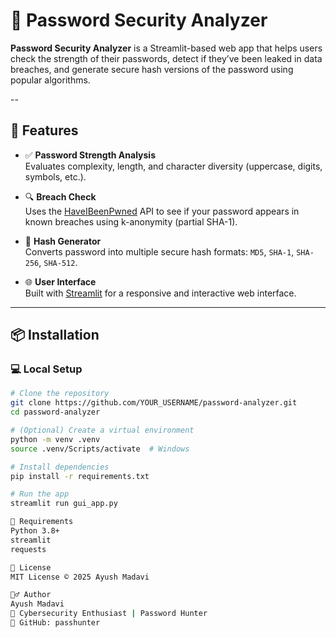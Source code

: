 # 🔐 Password Security Analyzer

**Password Security Analyzer** is a Streamlit-based web app that helps users check the strength of their passwords, 
detect if they’ve been leaked in data breaches, and generate secure hash versions of the password using popular algorithms.

--

## 🚀 Features

- ✅ **Password Strength Analysis**  
  Evaluates complexity, length, and character diversity (uppercase, digits, symbols, etc.).

- 🔍 **Breach Check**  
  Uses the [HaveIBeenPwned](https://haveibeenpwned.com/API/v3#SearchingPwnedPasswordsByRange) API to see if your password appears in known breaches using k-anonymity (partial SHA-1).

- 🔐 **Hash Generator**  
  Converts password into multiple secure hash formats: `MD5`, `SHA-1`, `SHA-256`, `SHA-512`.

- 🌐 **User Interface**  
  Built with [Streamlit](https://streamlit.io/) for a responsive and interactive web interface.

---

## 📦 Installation

### 💻 Local Setup

```bash
# Clone the repository
git clone https://github.com/YOUR_USERNAME/password-analyzer.git
cd password-analyzer

# (Optional) Create a virtual environment
python -m venv .venv
source .venv/Scripts/activate  # Windows

# Install dependencies
pip install -r requirements.txt

# Run the app
streamlit run gui_app.py

📄 Requirements
Python 3.8+
streamlit
requests

📜 License
MIT License © 2025 Ayush Madavi

🙋‍♂️ Author
Ayush Madavi
🎯 Cybersecurity Enthusiast | Password Hunter
🔗 GitHub: passhunter




